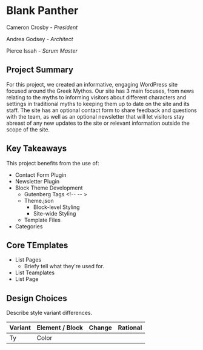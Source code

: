 # Blank Panther

Cameron Crosby - *President*

Andrea Godsey - *Architect*

Pierce Issah -  *Scrum Master*


## Project Summary
For this project, we created an informative, engaging WordPress site focused around the Greek Mythos. Our site has 3 main focuses, from news relating to the myths to informing visitors about different characters and settings in traditional myths to keeping them up to date on the site and its staff. The site has an optional contact form to share feedback and questions with the team, as well as an optional newsletter that will let visitors stay abreast of any new updates to the site or relevant information outside the scope of the site. 

## Key Takeaways
This project benefits from the use of:
- Contact Form Plugin
- Newsletter Plugin
- Block Theme Development
   - Gutenberg Tags <!-- -- >
   - Theme.json
      - Block-level Styling
      - Site-wide Styling
   - Template Files
- Categories

## Core TEmplates

- List Pages
  - Briefy tell what they're used for.
- List Teamplates
- List Page

## Design Choices

Describe style variant differences.

| Variant | Element / Block | Change | Rational |
| ------- | --------------- | ------ | -------- |
| Ty      | Color           |        |          |
